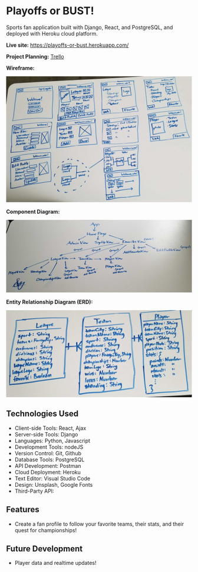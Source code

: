 # Playoffs or BUST!

Sports fan application built with Django, React, and PostgreSQL, and deployed with Heroku cloud platform.

**Live site:** <https://playoffs-or-bust.herokuapp.com/>

**Project Planning:** [Trello](https://trello.com/b/JoUq5vvA/playoffs-or-bust)

**Wireframe:**

![Wireframe](https://github.com/JustinCotton/playoffs-or-bust/blob/master/PlayoffsWireframe.jpg)

**Component Diagram:**

![Component Diagram](https://github.com/JustinCotton/playoffs-or-bust/blob/master/PlayoffsDiagram.jpg)

**Entity Relationship Diagram (ERD):**

![Entity Relationship Diagram](https://github.com/JustinCotton/playoffs-or-bust/blob/master/PlayoffsERD.jpg)

## Technologies Used

  * Client-side Tools: React, Ajax
  * Server-side Tools: Django
  * Languages: Python, Javascript
  * Development Tools: nodeJS    
  * Version Control: Git, Github
  * Database Tools: PostgreSQL
  * API Development: Postman
  * Cloud Deployment: Heroku
  * Text Editor: Visual Studio Code
  * Design: Unsplash, Google Fonts
  * Third-Party API: 

## Features

  * Create a fan profile to follow your favorite teams, their stats, and their quest for championships!

## Future Development

  * Player data and realtime updates!